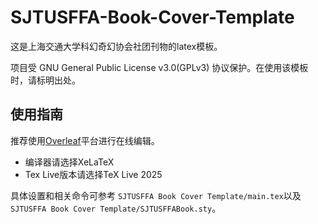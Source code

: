 # SJTUSFFA-Book-Cover-Template
这是上海交通大学科幻奇幻协会社团刊物的latex模板。

项目受 GNU General Public License v3.0(GPLv3) 协议保护。在使用该模板时，请标明出处。

## 使用指南
推荐使用[Overleaf](https://cn.overleaf.com)平台进行在线编辑。

- 编译器请选择XeLaTeX
- Tex Live版本请选择TeX Live 2025

具体设置和相关命令可参考 `SJTUSFFA Book Cover Template/main.tex`以及`SJTUSFFA Book Cover Template/SJTUSFFABook.sty`。